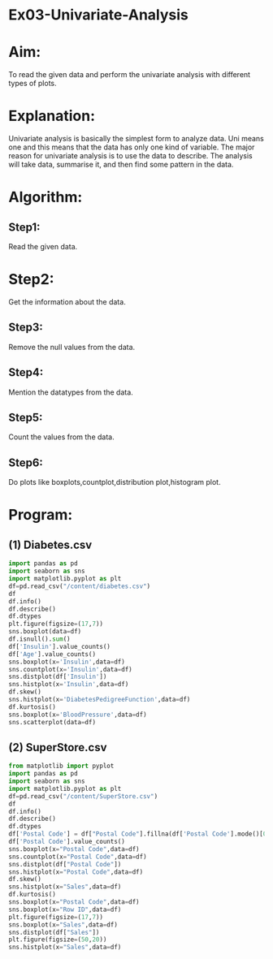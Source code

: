 # Ex03-Univariate-Analysis
# Aim:
To read the given data and perform the univariate analysis with different types of plots.
# Explanation:
Univariate analysis is basically the simplest form to analyze data. Uni means one and this means that the data has only one kind of variable. The major reason for univariate analysis is to use the data to describe. The analysis will take data, summarise it, and then find some pattern in the data.
# Algorithm:
## Step1:
Read the given data.
# Step2:
Get the information about the data.
## Step3:
Remove the null values from the data.
## Step4:
Mention the datatypes from the data.
## Step5:
Count the values from the data.
## Step6:
Do plots like boxplots,countplot,distribution plot,histogram plot.
# Program:
## (1) Diabetes.csv
``` python 
import pandas as pd
import seaborn as sns
import matplotlib.pyplot as plt
df=pd.read_csv("/content/diabetes.csv")
df
df.info()
df.describe()
df.dtypes
plt.figure(figsize=(17,7))
sns.boxplot(data=df)
df.isnull().sum()
df['Insulin'].value_counts()
df['Age'].value_counts()
sns.boxplot(x='Insulin',data=df)
sns.countplot(x='Insulin',data=df)
sns.distplot(df['Insulin'])
sns.histplot(x='Insulin',data=df)
df.skew()
sns.histplot(x='DiabetesPedigreeFunction',data=df)
df.kurtosis()
sns.boxplot(x='BloodPressure',data=df)
sns.scatterplot(data=df) 
```
## (2) SuperStore.csv
``` python 
from matplotlib import pyplot
import pandas as pd
import seaborn as sns
import matplotlib.pyplot as plt
df=pd.read_csv("/content/SuperStore.csv")
df
df.info()
df.describe()
df.dtypes
df['Postal Code'] = df["Postal Code"].fillna(df['Postal Code'].mode()[0])
df['Postal Code'].value_counts()
sns.boxplot(x="Postal Code",data=df)
sns.countplot(x="Postal Code",data=df)
sns.distplot(df["Postal Code"])
sns.histplot(x="Postal Code",data=df)
df.skew()
sns.histplot(x="Sales",data=df)
df.kurtosis()
sns.boxplot(x="Postal Code",data=df)
sns.boxplot(x="Row ID",data=df)
plt.figure(figsize=(17,7))
sns.boxplot(x="Sales",data=df)
sns.distplot(df["Sales"])
plt.figure(figsize=(50,20))
sns.histplot(x="Sales",data=df)